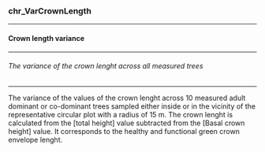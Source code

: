 ### chr_VarCrownLength



------
#### Crown length variance



------
###### The variance of the crown lenght across all measured trees



------
The variance of the values of  the crown lenght across 10 measured adult dominant or co-dominant trees sampled either inside or in the vicinity of the representative circular plot with a radius of 15 m. The crown lenght is calculated from the [total height] value subtracted from the [Basal crown height] value. It corresponds to the healthy and functional green crown envelope lenght.